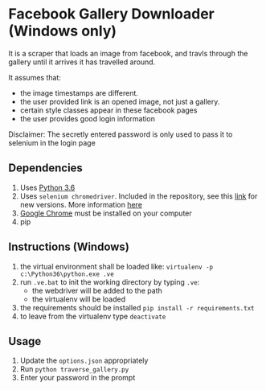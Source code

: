 # Facebook Gallery Downloader (Windows only)

It is a scraper that loads an image from facebook, and travls through the gallery until it arrives it has travelled around.

It assumes that:

* the image timestamps are different.
* the user provided link is an opened image, not just a gallery.
* certain style classes appear in these facebook pages
* the user provides good login information

Disclaimer: The secretly entered password is only used to pass it to selenium in the login page

## Dependencies

1. Uses [Python 3.6](https://www.python.org/download/releases/3.6/)
1. Uses `selenium chromedriver`. Included in the repository, see this [link](https://sites.google.com/a/chromium.org/chromedriver/downloads) for new versions.
    More information [here](https://sites.google.com/a/chromium.org/chromedriver/getting-started)
1. [Google Chrome](https://www.google.com/chrome/browser/desktop/) must be installed on your computer
1. pip

## Instructions (Windows)

1. the virtual environment shall be loaded like: `virtualenv -p c:\Python36\python.exe .ve`
1. run `.ve.bat` to init the working directory by typing `.ve`:
   * the webdriver will be added to the path
   * the virtualenv will be loaded
1. the requirements should be installed `pip install -r requirements.txt`
1. to leave from the virtualenv type `deactivate`

## Usage

1. Update the `options.json` appropriately
1. Run `python traverse_gallery.py`
1. Enter your password in the prompt